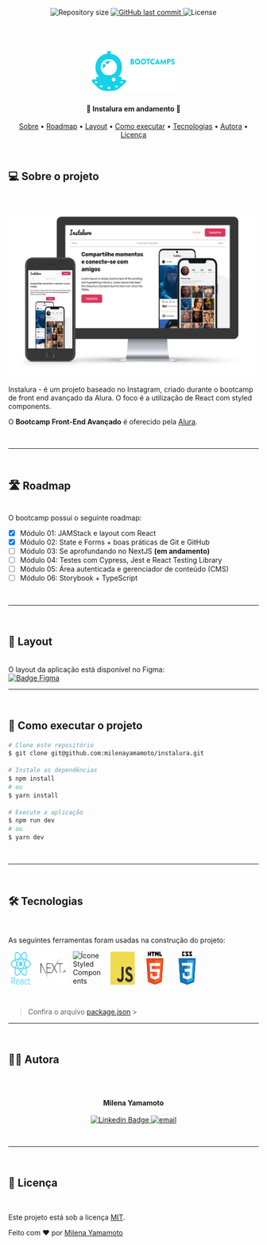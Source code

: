 <p align="center">
  <img alt="Repository size" src="https://img.shields.io/github/repo-size/milenayamamoto/instalura">
  
  <a href="https://github.com/milenayamamoto/instalura/commits">
    <img alt="GitHub last commit" src="https://img.shields.io/github/last-commit/milenayamamoto/instalura">
  </a>
    
   <img alt="License" src="https://img.shields.io/badge/license-MIT-brightgreen">
</p>
 
 <br />
<h1 align="center">
    <a href="https://www.alura.com.br/bootcamp/front-end-avancado/matriculas-abertas">
    <img src="./public/images/bootcamp-alura.svg" alt="Logo" height="80">
  </a>
</h1>

<h4 align="center"> 
	🚧 Instalura em andamento 🚧
</h4>

<p align="center">
 <a href="#-sobre-o-projeto">Sobre</a> •
 <a href="#-roadmap">Roadmap</a> •
 <a href="#-layout">Layout</a> • 
 <a href="#-como-executar-o-projeto">Como executar</a> • 
 <a href="#-tecnologias">Tecnologias</a> • 
 <a href="#-autora">Autora</a> • 
 <a href="#user-content--licença">Licença</a>
</p>

<br />

## 💻 Sobre o projeto

<br />
<p align="center">
  <img src='./public/images/mockup.png' width='500px' alt='mockup do projeto' />
</p>

Instalura - é um projeto baseado no Instagram, criado durante o bootcamp de front end avançado da Alura. O foco é a utilização de React com styled components.

O **Bootcamp Front-End Avançado** é oferecido pela [Alura](https://www.alura.com.br/bootcamp/front-end-avancado/matriculas-abertas).

 <br />

---

 <br />

## 🛣️ Roadmap

 <br />
O bootcamp possui o seguinte roadmap:

- [x] Módulo 01: JAMStack e layout com React
- [x] Módulo 02: State e Forms + boas práticas de Git e GitHub
- [ ] Módulo 03: Se aprofundando no NextJS **(em andamento)**
- [ ] Módulo 04: Testes com Cypress, Jest e React Testing Library
- [ ] Módulo 05: Área autenticada e gerenciador de conteúdo (CMS)
- [ ] Módulo 06: Storybook + TypeScript

 <br />

---

 <br />

## 🎨 Layout

<br />
O layout da aplicação está disponível no Figma:
<br />
<a href="https://www.figma.com/file/Veefm1pjkeTFcJC7BUqHge/Instalura" target="_blank">
  <img alt="Badge Figma" src="https://img.shields.io/badge/Acessar%20Layout%20-Figma-%2304D361">
</a>
<br />

---

 <br />

## 🚀 Como executar o projeto

```bash
# Clone este repositório
$ git clone git@github.com:milenayamamoto/instalura.git

# Instale as dependências
$ npm install
# ou
$ yarn install

# Execute a aplicação
$ npm run dev
# ou
$ yarn dev

```

<br />

---

<br />

## 🛠 Tecnologias

 <br />

As seguintes ferramentas foram usadas na construção do projeto:
<br />

  <p style="display:flex; gap: 15px;" >
    <img src="https://raw.githubusercontent.com/devicons/devicon/master/icons/react/react-original-wordmark.svg" width="50" alt="Ícone React" title="React" />
    <img src="https://raw.githubusercontent.com/devicons/devicon/master/icons/nextjs/nextjs-original-wordmark.svg" width="50" alt="Ícone NextJS" title="NextJS" />
    <img src="https://raw.githubusercontent.com/styled-components/brand/master/styled-components.png" width="60" alt="Ícone Styled Components" title="Styled Components" />
    <img src="https://raw.githubusercontent.com/devicons/devicon/master/icons/javascript/javascript-original.svg" width="50" alt="Ícone Javascript" title="Javascript" />
    <img src="https://raw.githubusercontent.com/devicons/devicon/master/icons/html5/html5-original-wordmark.svg" width="50" alt="Ícone HTML5" title="HTML5" />
    <img src="https://raw.githubusercontent.com/devicons/devicon/master/icons/css3/css3-original-wordmark.svg" width="50" alt="Ícone CSS3" title="CSS3" />
  </p>
<br />

> Confira o arquivo [package.json](https://github.com/milenayamamoto/instalura/blob/master/package.json) > <br />

---

<br />

## 👩‍💻 Autora

 <br />

  <p align="center">
  <img style="border-radius: 50%" src="https://github.com/milenayamamoto.png" width="100px;" alt=""/>
  <br />
  <b>Milena Yamamoto</b>
  <br />
  <br />
 
  <a href="https://www.linkedin.com/in/milenayamamoto/">
    <img alt="Linkedin Badge" src="https://img.shields.io/badge/-Milena-blue?style=flat-square&logo=Linkedin&logoColor=white&link=https://www.linkedin.com/in/milenayamamoto/">
  </a>

  <a href="mailto:milenayamamoto@gmail.com">
    <img alt="email" src="https://img.shields.io/badge/-milenayamamoto@gmail.com-c14438?style=flat-square&logo=Gmail&logoColor=white&link=mailto:milenayamamoto@gmail.com">
  </a>
    
  </p>

  <br />

---

<br />

## 📝 Licença

 <br />

Este projeto está sob a licença [MIT](./LICENSE).

Feito com ❤️ por [Milena Yamamoto](https://www.linkedin.com/in/milenayamamoto/)
